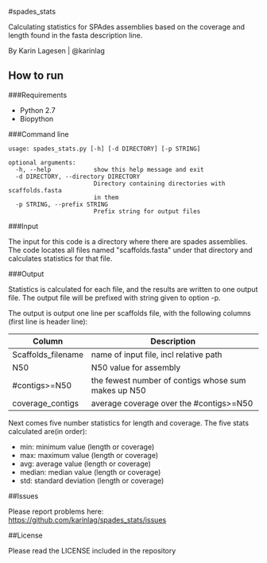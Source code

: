 #spades_stats

Calculating statistics for SPAdes assemblies based on the
coverage and length found in the fasta description line.

By Karin Lagesen | @karinlag 

## How to run

###Requirements

- Python 2.7
- Biopython

###Command line

```
usage: spades_stats.py [-h] [-d DIRECTORY] [-p STRING]

optional arguments:
  -h, --help            show this help message and exit
  -d DIRECTORY, --directory DIRECTORY
                        Directory containing directories with scaffolds.fasta
                        in them
  -p STRING, --prefix STRING
                        Prefix string for output files

```

###Input

The input for this code is a directory where there are
spades assemblies. The code locates all files named
"scaffolds.fasta" under that directory and calculates 
statistics for that file.

###Output

Statistics is calculated for each file, and the results
are written to one output file. The output file will be
prefixed with string given to option -p.

The output is output one line per scaffolds file, with
the following columns (first line is header line):

|Column           | Description 
|-------------------|------------ 
|Scaffolds_filename | name of input file, incl relative path
|N50              | N50 value for assembly
|\#contigs>=N50   | the fewest number of contigs whose sum makes up N50
|coverage_contigs | average coverage over the #contigs>=N50


Next comes five number statistics for length and coverage.
The five stats calculated are(in order):

- min: minimum value (length or coverage)
- max: maximum value (length or coverage)
- avg: average value (length or coverage)
- median: median value (length or coverage)
- std: standard deviation (length or coverage)

##Issues

Please report problems here: https://github.com/karinlag/spades_stats/issues

##License

Please read the LICENSE included in the repository

